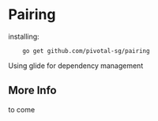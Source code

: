 # Pairing

installing:

```
    go get github.com/pivotal-sg/pairing

```

Using glide for dependency management

## More Info

to come
